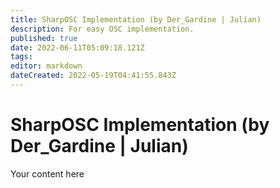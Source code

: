 ```yaml
---
title: SharpOSC Implementation (by Der_Gardine | Julian)
description: For easy OSC implementation.
published: true
date: 2022-06-11T05:09:18.121Z
tags: 
editor: markdown
dateCreated: 2022-05-19T04:41:55.843Z
---
```


# SharpOSC Implementation (by Der_Gardine | Julian)
Your content here